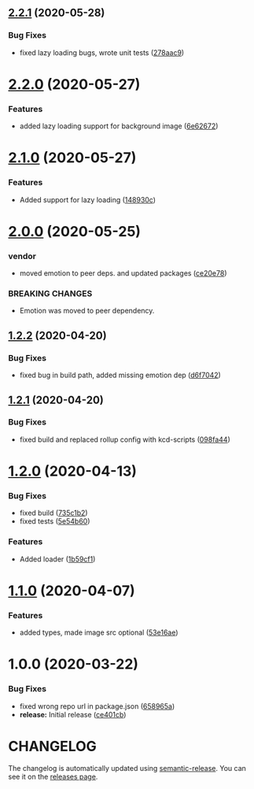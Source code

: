 ## [2.2.1](https://github.com/nejcm/react-image/compare/v2.2.0...v2.2.1) (2020-05-28)


### Bug Fixes

* fixed lazy loading bugs, wrote unit tests ([278aac9](https://github.com/nejcm/react-image/commit/278aac949003e5442ddc8130df99496bd626791f))

# [2.2.0](https://github.com/nejcm/react-image/compare/v2.1.0...v2.2.0) (2020-05-27)


### Features

* added lazy loading support for background image ([6e62672](https://github.com/nejcm/react-image/commit/6e6267213260ae2a1d53fd83ea5abc0177bd941e))

# [2.1.0](https://github.com/nejcm/react-image/compare/v2.0.0...v2.1.0) (2020-05-27)


### Features

* Added support for lazy loading ([148930c](https://github.com/nejcm/react-image/commit/148930c83093e3bb45fd7829dd6967293d05470d))

# [2.0.0](https://github.com/nejcm/react-image/compare/v1.2.2...v2.0.0) (2020-05-25)


### vendor

* moved emotion to peer deps. and updated packages ([ce20e78](https://github.com/nejcm/react-image/commit/ce20e78a18fadaf9b9520e76dadff571d9d103f6))


### BREAKING CHANGES

* Emotion was moved to peer dependency.

## [1.2.2](https://github.com/nejcm/react-image/compare/v1.2.1...v1.2.2) (2020-04-20)


### Bug Fixes

* fixed bug in build path, added missing emotion dep ([d6f7042](https://github.com/nejcm/react-image/commit/d6f7042cad8b7a2eef72e01a8b70d8b6907722b3))

## [1.2.1](https://github.com/nejcm/react-image/compare/v1.2.0...v1.2.1) (2020-04-20)


### Bug Fixes

* fixed build and replaced rollup config with kcd-scripts ([098fa44](https://github.com/nejcm/react-image/commit/098fa44f04b6cc40d5bfc0e55fa601e4febc7e30))

# [1.2.0](https://github.com/nejcm/react-image/compare/v1.1.0...v1.2.0) (2020-04-13)


### Bug Fixes

* fixed build ([735c1b2](https://github.com/nejcm/react-image/commit/735c1b267e65842585f2a6a64885f5de74c977f7))
* fixed tests ([5e54b60](https://github.com/nejcm/react-image/commit/5e54b607e0a7bc448137adf0b22ac8c10c5b272b))


### Features

* Added loader ([1b59cf1](https://github.com/nejcm/react-image/commit/1b59cf1a3e5cc876a339995342d7431c279e3760))

# [1.1.0](https://github.com/nejcm/react-image/compare/v1.0.0...v1.1.0) (2020-04-07)


### Features

* added types, made image src optional ([53e16ae](https://github.com/nejcm/react-image/commit/53e16ae22b4fddbcab0c8873932971703a4285d9))

# 1.0.0 (2020-03-22)


### Bug Fixes

* fixed wrong repo url in package.json ([658965a](https://github.com/nejcm/react-image/commit/658965ae41114612dc54e1b2c8c604f503b8015b))
* **release:** Initial release ([ce401cb](https://github.com/nejcm/react-image/commit/ce401cb2bf110ca5942c2c6187bcca4659615728))

# CHANGELOG

The changelog is automatically updated using
[semantic-release](https://github.com/semantic-release/semantic-release). You
can see it on the [releases page](../../releases).

